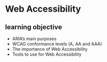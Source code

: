 # Web Accessibility

## learning objective
- ARIA’s main purposes
- WCAG conformance levels (A, AA and AAA)
- The importance of Web Accessibility
- Tools to use for Web Accessibility
